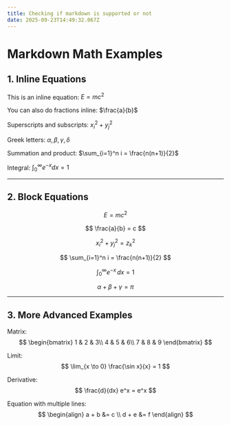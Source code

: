 ```yaml
---
title: Checking if markdown is supported or not
date: 2025-09-23T14:49:32.067Z
---
```


# Markdown Math Examples

## 1. Inline Equations
This is an inline equation: $E = mc^2$

You can also do fractions inline: $\frac{a}{b}$

Superscripts and subscripts: $x_i^2 + y_j^2$

Greek letters: $\alpha, \beta, \gamma, \delta$

Summation and product: $\sum_{i=1}^n i = \frac{n(n+1)}{2}$

Integral: $\int_0^\infty e^{-x} dx = 1$

---

## 2. Block Equations
$$
E = mc^2
$$

$$
\frac{a}{b} = c
$$

$$
x_i^2 + y_j^2 = z_k^2
$$

$$
\sum_{i=1}^n i = \frac{n(n+1)}{2}
$$

$$
\int_0^\infty e^{-x} \, dx = 1
$$

$$
\alpha + \beta + \gamma = \pi
$$

---

## 3. More Advanced Examples

Matrix:
$$
\begin{bmatrix}
1 & 2 & 3\\
4 & 5 & 6\\
7 & 8 & 9
\end{bmatrix}
$$

Limit:
$$
\lim_{x \to 0} \frac{\sin x}{x} = 1
$$

Derivative:
$$
\frac{d}{dx} e^x = e^x
$$

Equation with multiple lines:
$$
\begin{align}
a + b &= c \\
d + e &= f
\end{align}
$$
